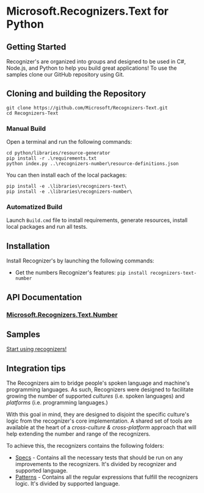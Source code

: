 # Microsoft.Recognizers.Text for Python

## Getting Started

Recognizer's are organized into groups and designed to be used in C#, Node.js, and Python to help you build great applications! To use the samples clone our GitHub repository using Git.

## Cloning and building the Repository

    git clone https://github.com/Microsoft/Recognizers-Text.git
    cd Recognizers-Text

### Manual Build

Open a terminal and run the following commands:

    cd python/libraries/resource-generator
    pip install -r .\requirements.txt
    python index.py ..\recognizers-number\resource-definitions.json

You can then install each of the local packages:

    pip install -e .\libraries\recognizers-text\
    pip install -e .\libraries\recognizers-number\

### Automatized Build

Launch `Build.cmd` file to install requirements, generate resources, install local packages and run all tests.

## Installation

Install Recognizer's by launching the following commands:

* Get the numbers Recognizer's features:
`pip install recognizers-text-number`

## API Documentation

### [Microsoft.Recognizers.Text.Number](https://github.com/Microsoft/Recognizers-Text/tree/master/Python/libraries/recognizers-number)

## Samples

[Start using recognizers!](https://github.com/Microsoft/Recognizers-Text/tree/master/Python/samples)

## Integration tips

The Recognizers aim to bridge people's spoken language and machine's programming languages.
As such, Recognizers were designed to facilitate growing the number of supported _cultures_ (i.e. spoken languages) and _platforms_ (i.e. programming languages.)
 
With this goal in mind, they are designed to disjoint the specific culture's logic from the recognizer's core implementation. A shared set of tools are available at the heart of a *cross-culture & cross-platform* approach that will help extending the number and range of the recognizers.


To achieve this, the recognizers contains the following folders:

* [Specs](https://github.com/Microsoft/Recognizers-Text/tree/master/Specs) - Contains all the necessary tests that should be run on any improvements to the recognizers. It's divided by recognizer and supported language.
* [Patterns](https://github.com/Microsoft/Recognizers-Text/tree/master/Patterns)  - Contains all the regular expressions that fulfill the recognizers logic. It's divided by supported language.

